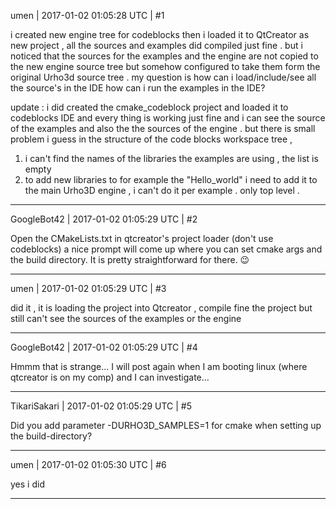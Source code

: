 umen | 2017-01-02 01:05:28 UTC | #1

i created new engine tree for codeblocks then i loaded it to QtCreator as new project , all the sources and examples did compiled just fine .
but i noticed that the sources for the examples and the engine are not copied to the new engine source tree but somehow configured to take them form the original Urho3d source tree .
my question is how can i load/include/see all the source's in the IDE 
how can i run the examples in the IDE?

update :
i did created the cmake_codeblock project and loaded it to codeblocks IDE and every thing is working just fine and i can see the source of the examples and also the the sources of the engine .
but there is small problem i guess in the structure of the code blocks workspace tree , 
1. i can't find the names of the libraries the examples are using , the list is empty 
2. to add new libraries  to for example the "Hello_world"  i need to add it to the main Urho3D engine , i can't do it per example . only top level .

-------------------------

GoogleBot42 | 2017-01-02 01:05:29 UTC | #2

Open the CMakeLists.txt in qtcreator's project loader (don't use codeblocks) a nice prompt will come up where you can set cmake args and the build directory.  It is pretty straightforward for there. :wink:

-------------------------

umen | 2017-01-02 01:05:29 UTC | #3

did it , it is loading the project into Qtcreator , compile fine the project but still can't see the sources of the examples or the engine

-------------------------

GoogleBot42 | 2017-01-02 01:05:29 UTC | #4

Hmmm that is strange... I will post again when I am booting linux (where qtcreator is on my comp) and I can investigate...

-------------------------

TikariSakari | 2017-01-02 01:05:29 UTC | #5

Did you add parameter -DURHO3D_SAMPLES=1 for cmake when setting up the build-directory?

-------------------------

umen | 2017-01-02 01:05:30 UTC | #6

yes i did

-------------------------

